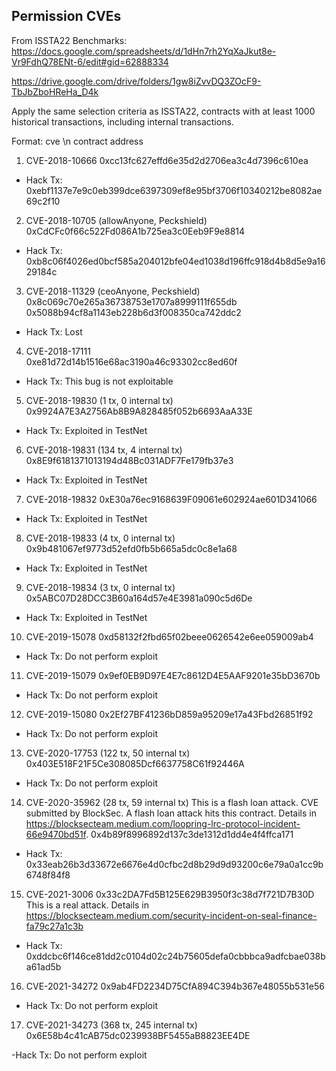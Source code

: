 ## Permission CVEs
From ISSTA22 Benchmarks: https://docs.google.com/spreadsheets/d/1dHn7rh2YqXaJkut8e-Vr9FdhQ78ENt-6/edit#gid=62888334

https://drive.google.com/drive/folders/1gw8iZvvDQ3ZOcF9-TbJbZboHReHa_D4k

Apply the same selection criteria as ISSTA22, contracts with at least 1000 historical transactions, including internal transactions.


Format: cve \n contract address

1. CVE-2018-10666
0xcc13fc627effd6e35d2d2706ea3c4d7396c610ea 

- Hack Tx: 
0xebf1137e7e9c0eb399dce6397309ef8e95bf3706f10340212be8082ae69c2f10


2. CVE-2018-10705  (allowAnyone, Peckshield)
0xCdCFc0f66c522Fd086A1b725ea3c0Eeb9F9e8814

- Hack Tx: 
0xb8c06f4026ed0bcf585a204012bfe04ed1038d196ffc918d4b8d5e9a1629184c


3. CVE-2018-11329  (ceoAnyone, Peckshield)
0x8c069c70e265a36738753e1707a8999111f655db 
0x5088b94cf8a1143eb228b6d3f008350ca742ddc2

- Hack Tx:
Lost

4. CVE-2018-17111        
0xe81d72d14b1516e68ac3190a46c93302cc8ed60f

- Hack Tx: 
This bug is not exploitable


5. CVE-2018-19830 (1 tx, 0 internal tx)
0x9924A7E3A2756Ab8B9A828485f052b6693AaA33E

- Hack Tx: 
Exploited in TestNet


6. CVE-2018-19831 (134 tx, 4 internal tx)
0x8E9f6181371013194d48Bc031ADF7Fe179fb37e3

- Hack Tx: 
Exploited in TestNet


7. CVE-2018-19832
0xE30a76ec9168639F09061e602924ae601D341066

- Hack Tx: 
Exploited in TestNet


8. CVE-2018-19833 (4 tx, 0 internal tx)
0x9b481067ef9773d52efd0fb5b665a5dc0c8e1a68

- Hack Tx: 
Exploited in TestNet


9. CVE-2018-19834 (3 tx, 0 internal tx)
0x5ABC07D28DCC3B60a164d57e4E3981a090c5d6De

- Hack Tx: 
Exploited in TestNet


10. CVE-2019-15078
0xd58132f2fbd65f02beee0626542e6ee059009ab4

- Hack Tx: 
Do not perform exploit


11. CVE-2019-15079
0x9ef0EB9D97E4E7c8612D4E5AAF9201e35bD3670b

- Hack Tx: 
Do not perform exploit


12. CVE-2019-15080
0x2Ef27BF41236bD859a95209e17a43Fbd26851f92

- Hack Tx: 
Do not perform exploit


13. CVE-2020-17753 (122 tx, 50 internal tx)
0x403E518F21F5Ce308085Dcf6637758C61f92446A

- Hack Tx: 
Do not perform exploit


14. CVE-2020-35962 (28 tx, 59 internal tx)
This is a flash loan attack. CVE submitted by BlockSec. A flash loan attack hits this contract. 
Details in https://blocksecteam.medium.com/loopring-lrc-protocol-incident-66e9470bd51f.
0x4b89f8996892d137c3de1312d1dd4e4f4ffca171

- Hack Tx: 
0x33eab26b3d33672e6676e4d0cfbc2d8b29d9d93200c6e79a0a1cc9b6748f84f8


15. CVE-2021-3006
0x33c2DA7Fd5B125E629B3950f3c38d7f721D7B30D
This is a real attack. Details in https://blocksecteam.medium.com/security-incident-on-seal-finance-fa79c27a1c3b

- Hack Tx: 
0xddcbc6f146ce81dd2c0104d02c24b75605defa0cbbbca9adfcbae038ba61ad5b


16. CVE-2021-34272
0x9ab4FD2234D75CfA894C394b367e48055b531e56

- Hack Tx: 
Do not perform exploit


17. CVE-2021-34273 (368 tx, 245 internal tx)
0x6E58b4c41cAB75dc0239938BF5455aB8823EE4DE

-Hack Tx: 
Do not perform exploit





